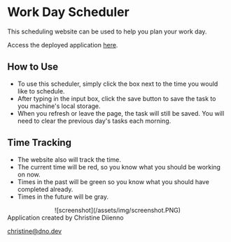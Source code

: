 # Work Day Scheduler

This scheduling website can be used to help you plan your work day.

Access the deployed application <a href="https://mrsdno.github.io/work-day-scheduler/">here</a>.

## How to Use

* To use this scheduler, simply click the box next to the time you would like to schedule.
* After typing in the input box, click the save button to save the task to you machine's local storage.
* When you refresh or leave the page, the task will still be saved. You will need to clear the previous day's tasks each morning.

## Time Tracking

* The website also will track the time. 
* The current time will be red, so you know what you should be working on now. 
* Times in the past will be green so you know what you should have completed already.
* Times in the future will be gray.

<center>
![screenshot](/assets/img/screenshot.PNG)
</center>
Application created by Christine Diienno

<a href="mailto:'christine@dno.dev'">christine@dno.dev</a>

